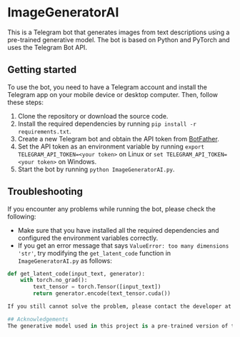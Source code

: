 # ImageGeneratorAI

This is a Telegram bot that generates images from text descriptions using a pre-trained generative model. The bot is based on Python and PyTorch and uses the Telegram Bot API.

## Getting started

To use the bot, you need to have a Telegram account and install the Telegram app on your mobile device or desktop computer. Then, follow these steps:

1. Clone the repository or download the source code.
2. Install the required dependencies by running `pip install -r requirements.txt`.
3. Create a new Telegram bot and obtain the API token from [BotFather](https://core.telegram.org/bots#6-botfather).
4. Set the API token as an environment variable by running `export TELEGRAM_API_TOKEN=<your token>` on Linux or `set TELEGRAM_API_TOKEN=<your token>` on Windows.
5. Start the bot by running `python ImageGeneratorAI.py`.

## Troubleshooting

If you encounter any problems while running the bot, please check the following:

* Make sure that you have installed all the required dependencies and configured the environment variables correctly.
* If you get an error message that says `ValueError: too many dimensions 'str'`, try modifying the `get_latent_code` function in `ImageGeneratorAI.py` as follows:

```python
def get_latent_code(input_text, generator):
    with torch.no_grad():
        text_tensor = torch.Tensor([input_text])
        return generator.encode(text_tensor.cuda())

If you still cannot solve the problem, please contact the developer at AhmeedSheeko@gmail.com.

## Acknowledgements
The generative model used in this project is a pre-trained version of the StyleGAN2-ADA model developed by NVIDIA. The Telegram Bot API is provided by Telegram. Special thanks to OpenAI for providing the GPT-3.5 architecture for training the ChatGPT language model used to develop this bot.
